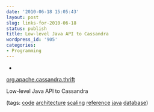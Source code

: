 ```yaml
---
date: '2010-06-18 15:05:43'
layout: post
slug: links-for-2010-06-18
status: publish
title: Low-level Java API to Cassandra
wordpress_id: '905'
categories:
- Programming
---
```


  *


[org.apache.cassandra.thrift](http://www.docjar.com/docs/api/org/apache/cassandra/thrift/package-index.html)


Low-level Java API to Cassandra


(tags: [code](http://delicious.com/eob/code) [architecture](http://delicious.com/eob/architecture) [scaling](http://delicious.com/eob/scaling) [reference](http://delicious.com/eob/reference) [java](http://delicious.com/eob/java) [database](http://delicious.com/eob/database))



